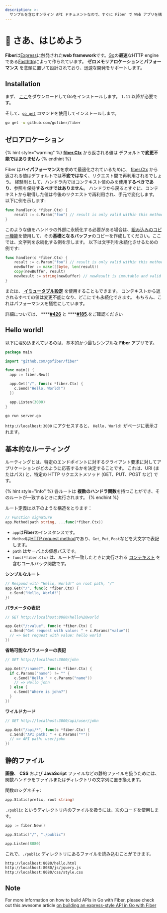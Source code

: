 ```yaml
---
description: >-
  サンプルを含むオンライン API ドキュメントなので、すぐに Fiber で Web アプリを構築できます。
---
```


# 📖 さあ、はじめよう

**Fiber**は[Express](https://github.com/expressjs/express)に触発された**web framework**です。[Go](https://golang.org/doc/)の**最速**なHTTP engineである[Fasthttp](https://github.com/valyala/fasthttp)によって作られています。 **ゼロメモリアロケーション**と**パフォーマンス** を念頭に置いて設計されており、迅速な開発をサポートします。

## Installation

まず、 [ここ](https://golang.org/dl/)をダウンロードしてGoをインストールします。 `1.11` 以降が必要です。

そして、[`go get`](https://golang.org/cmd/go/#hdr-Add_dependencies_to_current_module_and_install_them) コマンドを使用してインストールします。

```bash
go get -u github.com/gofiber/fiber
```

## ゼロアロケーション

{% hint style="warning" %}
[**fiber.Ctx**](ctx.md) から返される値は デフォルトで**変更不能ではありません**
{% endhint %}

Fiber は**ハイパフォーマンス**を求めて最適化されているために、 [fiber.Ctx</strong>](ctx.md) から返される値はデフォルトでは**不変ではなく**、リクエスト間で再利用されるでしょう。 経験則として、ハンドラ内ではコンテキスト値のみを使用**するべきであり**、参照を保持**するべきではありません**。 ハンドラから戻るとすぐに、コンテキストから取得した値は今後のリクエストで再利用され、手元で変化します。 以下に例を示します:

```go
func handler(c *fiber.Ctx) {
    result := c.Param("foo") // result is only valid within this method
}
```

このような値をハンドラの外部に永続化する必要がある場合は、[組み込みのコピー機能](https://golang.org/pkg/builtin/#copy)を使用して、その**基礎となるバッファ**のコピーを作成してください。ここでは、文字列を永続化する例を示します。 以下は文字列を永続化させるための例です:

```go
func handler(c *fiber.Ctx) {
    result := c.Param("foo") // result is only valid within this method
    newBuffer := make([]byte, len(result))
    copy(newBuffer, result)
    newResult := string(newBuffer) // newResult is immutable and valid forever
}
```

または、[ **イミュータブル設定**](app.md#settings) を使用することもできます。 コンテキストから返されるすべての値は変更不能になり、どこにでも永続化できます。 もちろん、これはパフォーマンスを犠牲にしています。

詳細については、 ****[**\#426**](https://github.com/gofiber/fiber/issues/426) と ****[**\#185**](https://github.com/gofiber/fiber/issues/185).をご確認ください

## Hello world!

以下に埋め込まれているのは、基本的かつ最もシンプルな **Fiber** アプリです。

```go
package main

import "github.com/gofiber/fiber"

func main() {
  app := fiber.New()

  app.Get("/", func(c *fiber.Ctx) {
    c.Send("Hello, World!")
  })

  app.Listen(3000)
}
```

```text
go run server.go
```

`http://localhost:3000` にアクセスすると、 `Hello, World!` がページに表示されます。

## 基本的なルーティング

ルーティングとは、特定のエンドポイントに対するクライアント要求に対してアプリケーションがどのように応答するかを決定することです。 これは、URI \(またはパス) と、特定の HTTP リクエストメソッド \(GET、PUT、POST など) です。

{% hint style="info" %}
各ルートは **複数のハンドラ関数**を持つことができ、そのルートが一致するときに実行されます。
{% endhint %}

ルート定義は以下のような構造をとります：

```go
// Function signature
app.Method(path string, ...func(*fiber.Ctx))
```

* `app`は**Fiber**のインスタンスです。
* `Method`は[HTTP request method](https://fiber.wiki/application#methods)であり、`Get`, `Put`, `Post`などを大文字で表記します。
* `path` はサーバ上の仮想パスです。
* `func(*fiber.Ctx)` は、ルートが一致したときに実行される [コンテキスト](https://fiber.wiki/context) を含むコールバック関数です。

**シンプルなルート**

```go
// Respond with "Hello, World!" on root path, "/"
app.Get("/", func(c *fiber.Ctx) {
  c.Send("Hello, World!")
})
```

**パラメータの表記**

```go
// GET http://localhost:8080/hello%20world

app.Get("/:value", func(c *fiber.Ctx) {
  c.Send("Get request with value: " + c.Params("value"))
  // => Get request with value: hello world
})
```

**省略可能なパラメーターの表記**

```go
// GET http://localhost:3000/john

app.Get("/:name?", func(c *fiber.Ctx) {
  if c.Params("name") != "" {
    c.Send("Hello " + c.Params("name"))
    // => Hello john
  } else {
    c.Send("Where is john?")
  }
})
```

**ワイルドカード**

```go
// GET http://localhost:3000/api/user/john

app.Get("/api/*", func(c *fiber.Ctx) {
  c.Send("API path: " + c.Params("*"))
  // => API path: user/john
})
```

## 静的ファイル

**画像**、 **CSS** および **JavaScript** ファイルなどの静的ファイルを扱うためには、 関数ハンドラをファイルまたはディレクトリの文字列に置き換えます。

関数のシグネチャ:

```go
app.Static(prefix, root string)
```

`./public` というディレクトリ内のファイルを扱うには、次のコードを使用します。

```go
app := fiber.New()

app.Static("/", "./public") 

app.Listen(8080)
```

これで、`./public` ディレクトリにあるファイルを読み込むことができます。

```bash
http://localhost:8080/hello.html
http://localhost:8080/js/jquery.js
http://localhost:8080/css/style.css
```


## Note

For more information on how to build APIs in Go with Fiber, please check out this awesome article [on building an express-style API in Go with Fiber](https://blog.logrocket.com/express-style-api-go-fiber/)